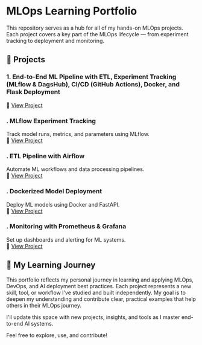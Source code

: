# MLOps Learning Portfolio

This repository serves as a hub for all of my hands-on MLOps projects. Each project covers a key part of the MLOps lifecycle — from experiment tracking to deployment and monitoring.

## 🧰 Projects

### 1. End-to-End ML Pipeline with ETL, Experiment Tracking (MLflow & DagsHub), CI/CD (GitHub Actions), Docker, and Flask Deployment

🔗 [View Project](https://github.com/Nahidzeinali-web/End_to_End_Pipeline-Project1)

### . MLflow Experiment Tracking  
Track model runs, metrics, and parameters using MLflow.  
🔗 [View Project](https://github.com/your-username/mlflow-tracking-project)

### . ETL Pipeline with Airflow  
Automate ML workflows and data processing pipelines.  
🔗 [View Project](https://github.com/your-username/airflow-etl-pipeline)

### . Dockerized Model Deployment  
Deploy ML models using Docker and FastAPI.  
🔗 [View Project](https://github.com/your-username/dockerized-model-deployment)

### . Monitoring with Prometheus & Grafana  
Set up dashboards and alerting for ML systems.  
🔗 [View Project](https://github.com/your-username/monitoring-with-prometheus)



## 🧭 My Learning Journey

This portfolio reflects my personal journey in learning and applying MLOps, DevOps, and AI deployment best practices. Each project represents a new skill, tool, or workflow I’ve studied and built independently. My goal is to deepen my understanding and contribute clear, practical examples that help others in their MLOps journey.

I'll update this space with new projects, insights, and tools as I master end-to-end AI systems.

Feel free to explore, use, and contribute!
